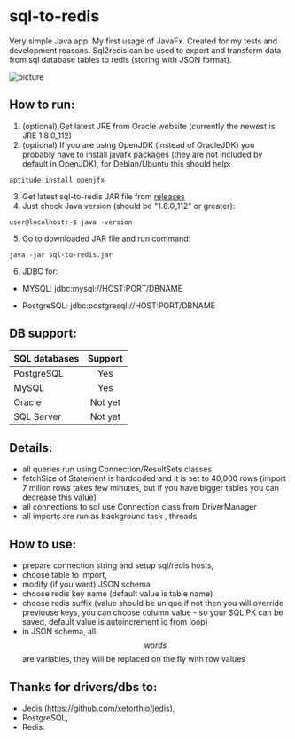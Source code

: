 # sql-to-redis #


Very simple Java app. My first usage of JavaFx. Created for my tests and development reasons. Sql2redis can be used to export and transform data from sql database tables to redis (storing with JSON format).

![picture](src/sql2redis/sql2redis_img.jpg)


How to run:
-----------

1. (optional) Get latest JRE from Oracle website (currently the newest is JRE 1.8.0_112)
2. (optional) If you are using OpenJDK (instead of OracleJDK) you probably have to install javafx packages (they are not included by default in OpenJDK), for Debian/Ubuntu this should help:
```
aptitude install openjfx
```  
3. Get latest sql-to-redis JAR file from [releases](https://github.com/mojeprojekty/sql-to-redis/releases)
4. Just check Java version (should be "1.8.0_112" or greater):
```
user@localhost:~$ java -version 
```
5. Go to downloaded JAR file and run command:
```
java -jar sql-to-redis.jar
```
6. JDBC for:

* MYSQL:       jdbc:mysql://HOST:PORT/DBNAME
  
* PostgreSQL:  jdbc:postgresql://HOST:PORT/DBNAME

DB support:
-----------
| SQL databases | Support |
| ------------- |:-------:|
| PostgreSQL    | Yes     |
| MySQL         | Yes     |
| Oracle        | Not yet |
| SQL Server    | Not yet |

Details:
-----------
* all queries run using Connection/ResultSets classes
* fetchSize of Statement is hardcoded and it is set to 40,000 rows (import 7 milion rows takes few minutes, but if you have bigger tables you can decrease this value)
* all connections to sql use Connection class from DriverManager
* all imports are run as background task , threads


How to use:
-----------
* prepare connection string and setup sql/redis hosts,
* choose table to import,
* modify (if you want) JSON schema
* choose redis key name (default value is table name)
* choose redis suffix (value should be unique if not then you will override previouse keys, you can choose column value - so your SQL PK can be saved, default value is autoincrement id from loop)
* in JSON schema, all $$words$$ are variables, they will be replaced on the fly with row values


Thanks for drivers/dbs to:
-----------
* Jedis (https://github.com/xetorthio/jedis),
* PostgreSQL,
* Redis.
